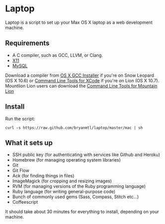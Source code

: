 Laptop
======

Laptop is a script to set up your Max OS X laptop as a web development machine.

Requirements
------------

* A C compiler, such as GCC, LLVM, or Clang.
* [X11](http://xquartz.macosforge.org/trac/wiki)
* [MySQL](http://www.mysql.com/downloads/mysql/)

Download a compiler from [OS X GCC Installer](https://github.com/kennethreitz/osx-gcc-installer/) if you're on Snow Leopard (OS X 10.6) or [Command Line Tools for XCode](https://developer.apple.com/downloads/index.action) if you're on Lion (OS X 10.7). Mountlion Lion
users can download the [Command Line Tools for Mountain Lion](http://adcdownload.apple.com/ios/ios_simulator__resigned/cltools_mountainliondp2_march12.dmg)


Install
-------

Run the script:

    curl -s https://raw.github.com/bryanmtl/laptop/master/mac | sh


What it sets up
---------------

* SSH public key (for authenticating with services like Github and Heroku)
* Homebrew (for managing operating system libraries)
* Git
* Git Flow
* Ack (for finding things in files)
* ImageMagick (for cropping and resizing images)
* RVM (for managing versions of the Ruby programming language)
* Ruby language (for writing general-purpose code)
* Bunch of commonly used gems (Sass, Compass, Stitch etc...)
* Coffeescript


It should take about 30 minutes for everything to install, depending on your machine.

